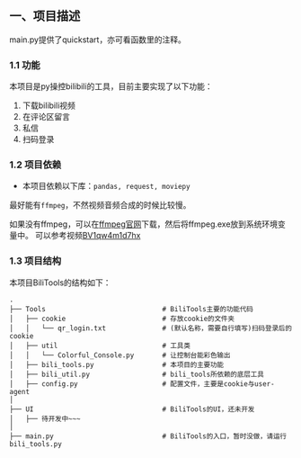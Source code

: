 ## 一、项目描述
main.py提供了quickstart，亦可看函数里的注释。

### 1.1 功能
本项目是py操控bilibili的工具，目前主要实现了以下功能：
1. 下载bilibili视频
2. 在评论区留言
3. 私信
4. 扫码登录

### 1.2 项目依赖
- 本项目依赖以下库：`pandas, request, moviepy`

最好能有`ffmpeg`，不然视频音频合成的时候比较慢。

如果没有ffmpeg，可以在[ffmpeg官网](https://ffmpeg.org/download.html)下载，然后将ffmpeg.exe放到系统环境变量中。
可以参考视频[BV1qw4m1d7hx](https://www.bilibili.com/video/BV1qw4m1d7hx/)

### 1.3 项目结构
本项目BiliTools的结构如下：
```
.
├── Tools                             # BiliTools主要的功能代码
│   ├── cookie                        # 存放cookie的文件夹
│   │   └── qr_login.txt              # (默认名称，需要自行填写)扫码登录后的cookie
│   ├── util                          # 工具类
│   │   └── Colorful_Console.py       # 让控制台能彩色输出
│   ├── bili_tools.py                 # 本项目的主要功能
│   ├── bili_util.py                  # bili_tools所依赖的底层工具
│   ├── config.py                     # 配置文件，主要是cookie与user-agent
│
├── UI                                # BiliTools的UI，还未开发
│   ├── 待开发中~~~
│
├── main.py                           # BiliTools的入口，暂时没做，请运行bili_tools.py
```
